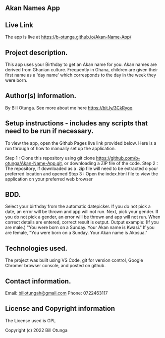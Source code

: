 ## Akan Names App

## Live Link
The app is live at https://b-otunga.github.io/Akan-Name-App/
## Project description.
This app uses your Birthday to get an Akan name for you. Akan names are derived from Ghanian culture. Frequently in Ghana, children are given their first name as a 'day name' which corresponds to the day in the week they were born. 
## Author(s) information.
By Bill Otunga. See more about me here https://bit.ly/3CkRyoo
## Setup instructions - includes any scripts that need to be run if necessary.
To view the app, open the Github Pages live link provided below.  Here is a run through of how to manually set up the application.

Step 1 : Clone this repository using git clone https://github.com/b-otunga/Akan-Name-App.git, or downloading a ZIP file of the code.
Step 2 : The repository, if downloaded as a .zip file will need to be extracted o your preferred location and opened
Step 3 : Open the index.html file to view the application on your preferred web browser
## BDD.
Select your birthday from the automatic datepicker. If you do not pick a date, an error will be thrown and app will not run.
Next, pick your gender. If you do not pick a gender, an error will be thrown and app will not run.
When correct details are entered, correct result is output. Output example: (If you are male.) "You were born on a Sunday. Your Akan name is Kwasi."
If you are female, "You were born on a Sunday. Your Akan name is Akosua."
## Technologies used.
The project was built using VS Code, git for version control, Google Chromer browser console, and posted on github. 
## Contact information.
Email: billotungah@gmail.com
Phone: 0722463117
## License and Copyright information
The License used is GPL

Copyright (c) 2022 Bill Otunga